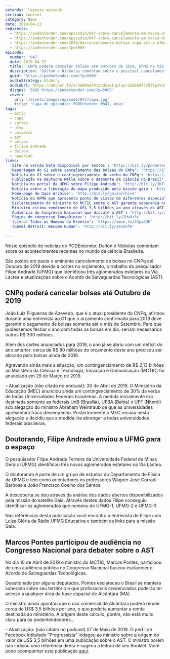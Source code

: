 ```yaml
---
extends: _layouts.episode
section: content
category: News
date: 2019-04-22
redirects:
  - https://podentender.com/episodio/047-sobre-cancelamento-em-massa-de-bolsas-do-cnpq-ufmg-na-via-lactea-e-ast
  - https://podentender.com/episodio/047-sobre-cancelamento-em-massa-de-bolsas-do-cnpq-ufmg-na-via-lactea-e-ast/
  - https://podentender.com/2019/04/cancelamento-bolsas-cnpq-ast-e-ufmg-via-lactea-e-ast.html
  - https://podentender.com/?p=5905
episode:
  number: '047'
  date: 2019-04-22
  title: 'CNPq poderá cancelar bolsas até Outubro de 2019, UFMG na Via Láctea e Acordo de Salvaguardas Tecnológicas'
  description: 'Dalton e Níckolas comentam sobre o possível cancelamento das bolsas do CNPq até Outubro de 2019 devido a cortes no orçamento. Também falamos sobre a descoberta de aglomerados na Via Láctea pelo pesquisador Filipe Andrade da UFMG e acompanhamos a audiência pública no Congresso Nacional sobre o Acordo de Salvaguardas Tecnológicas (AST).'
  guid: 'https://podentender.com/?p=5905'
  audioStrategy: blubrry
  audioUrl: https://anchor.fm/s/3e84ad44/podcast/play/22066473/https%3A%2F%2Fd3ctxlq1ktw2nl.cloudfront.net%2Fstaging%2F2020-10-3%2F125107014-44100-2-634edae3cb9ea3a2.mp3
  disqus: '5905 https://podentender.com/?p=5905'
  cover:
    url: '/assets/images/episode/047/capa.jpg'
    title: 'Capa do episódio: PODEntender #047, news'
tags:
  - mctic
  - cnpq
  - cortes
  - ufmg
  - universo
  - ast
  - bolsas
  - filipe andrade
  - dalton
  - nawarian
links:
  'Site na versão beta disponível par testes': 'https://bit.ly/podentenderbeta'
  'Reportagem do G1 sobre cancelamento das bolsas do CNPq': 'https://glo.bo/2UNTnpF'
  'Notícia do G1 sobre o contingenciamento de verba do CNPq': 'https://glo.bo/2IJL0o1'
  'Publicação na Deutsche Welle sobre o desmonte da ciência no Brasil': 'http://bit.ly/2GzDeLX'
  'Notícia no portal da UFMG sobre Filipe Andrade': 'http://bit.ly/2KTtmAY'
  'Notícia sobre a liberação do mapa produzido pela missão gaia': 'http://bit.ly/2Gw0vNM'
  'Home-page do Gaia Archive': 'http://bit.ly/gaiaarchive'
  'Notícia da UFMG que apresenta ponto de vistas de diferentes especialistas sobre o AST': 'http://bit.ly/2VTuEgo'
  'Esclarecimento do ministro do MCTIC sobre o AST garante soberania nacional': 'http://bit.ly/2ULcH73'
  'Ministro estima rendimento de US$ 3,5 bilhões ao ano através do AST': 'http://bit.ly/2PltyaB'
  'Audiência do Congresso Nacional que discute o AST': 'http://bit.ly/2ZrcsN1'
  'Página do congresso InovaBiotec': 'http://bit.ly/2UwOz3c'
  '(Livro) Todos os Homens do Kremlin': 'https://amzn.to/2XpvK3E'
  '(Game) Detroit: Become Human': 'http://bit.ly/2Xxnhf0'
  
---
```


Neste episódio de notícias do PODEntender, Dalton e Níckolas comentam sobre os acontecimentos recentes no mundo da
ciência Brasileira.

São postos em pauta o eminente cancelamento de bolsas no CNPq até Outubro de 2019 devido a cortes no orçamento, o
trabalho do pesquisador Filipe Andrade (UFMG) que identificou três aglomerados estelares na Via Láctea e atualizações
sobre o Acordo de Salvaguardas Tecnológicas (AST).

## CNPq poderá cancelar bolsas até Outubro de 2019

João Luiz Filgueiras de Azevedo, que é o atual presidente do CNPq, afirmou durante uma entrevista ao G1 que o orçamento
confirmado para 2019 deve garantir o pagamento de bolsas somente até o mês de Setembro. Para que pudéssemos fechar o ano
com todas as bolsas em dia, seriam necessários outros R$ 300 milhões.

Além dos cortes anunciados para 2019, o ano já se abriu com um déficit do ano anterior: cerca de R$ 80 milhões do
orçamento deste ano precisou ser alocado para bolsas ainda de 2018.

Agravando ainda mais a situação, um contingenciamento de R$ 2,13 bilhões ao Ministério da Ciência e Tecnologia, Inovação
e Comunicação (MCTIC) foi anunciado em 29 de Março de 2019.

– Atualização (não citado no podcast): 30 de Abril de 2019. O Ministério da Educação (MEC) anunciou ainda um
contingenciamento de 30% da verba de todas Universidades Federais brasileiras. A medida inicialmente era destinada
somente as federais UnB (Brasília), UFBA (Bahia) e UFF (Niterói) sob alegação do ministro Abraham Weintraub de que as
universidades apresentam fraco desempenho. Posteriormente o MEC recuou nesta alegação e decidiu que a medida iria
abranger a todas universidades federais brasileiras.

## Doutorando, Filipe Andrade enviou a UFMG para o espaço

O pesquisador Filipe Andrade Ferreira da Universidade Federal de Minas Gerais (UFMG) identificou três novos aglomerados
estelares na Via Láctea.

O doutorando é parte de um grupo de estudos do Departamento de Física da UFMG e tem como orientadores os professores
Wagner José Corradi Barbosa e João Francisco Coelho dos Santos.

A descoberta se deu através da análise dos dados abertos disponibilizados pela missão do satélite Gaia. Através destes
dados Filipe conseguiu identificar os aglomerados que nomeou de UFMG-1, UFMG-2 e UFMG-3.

Nas referências desta publicação você encontra a entrevista de Filipe com Luíza Glória da Rádio UFMG Educativa e também
os links para a missão Gaia.

## Marcos Pontes participou de audiência no Congresso Nacional para debater sobre o AST

No dia 10 de Abril de 2019 o ministro do MCTIC, Marcos Pontes, participou de uma audiência pública no Congresso Nacional
buscou esclarecer o Acordo de Salvaguardas Tecnológicas.

Questionado por alguns deputados, Pontes esclareceu o Brasil se manterá soberano sobre seu território e que
profissionais credenciados poderão ter acesso a qualquer área da base espacial de Alcântara (MA).

O ministro ainda apontou que o uso comercial de Alcântara poderá render cerca de US$ 3,5 bilhões por ano, o que poderia
aumentar a renda destinada ao ministério. A origem deste cálculo, porém, não está muito clara para os podentendedores...

– Atualização: (não citado no podcast) 07 de Maio de 2019. O perfil de Facebook intitulado “Progressista” indagou ao
ministro sobre a origem do valor de US$ 3,5 bilhões em uma publicação sobre o AST. O ministro porém não indicou uma
referência direta e sugeriu a leitura de seu Booklet. Você pode acompanhar esta publicação [aqui](https://www.facebook.com/astronauta.marcospontes/photos/a.541771605853977/2348545145176605/?type=3&comment_id=2348595568504896&comment_tracking=%7B%22tn%22%3A%22R%22%7D).
